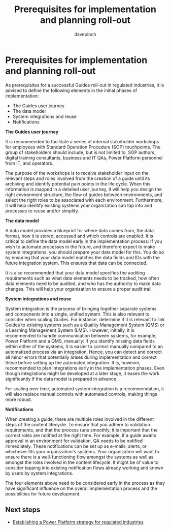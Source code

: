 ﻿---
title: Prerequisites for implementation and planning roll-out
description: Learn the prerequisites before implementing Guides in a regulated industry and to help plan the roll-out of the solution
ms.date: 03/09/2023
ms.topic: conceptual
author: davepinch
ms.author: davepinch
ms-reviewer: m-hartmann
ms.custom: bap-template
---

# Prerequisites for implementation and planning roll-out

As prerequisites for a successful Guides roll-out in regulated industries, it is advised to define the following elements in the initial phases of implementation:

- The Guides user journey
- The data model
- System integrations and reuse
- Notifications

**The Guides user journey**

It is recommended to facilitate a series of internal stakeholder workshops for employees with Standard Operation Procedure (SOP) touchpoints. The group of stakeholders should include, but is not limited to, SOP authors, digital training consultants, business and IT QAs, Power Platform personnel from IT, and operators.

The purpose of the workshops is to receive stakeholder input on the relevant steps and roles involved from the creation of a guide until its archiving and identify potential pain points in the life cycle. When this information is mapped in a detailed user journey, it will help you design the right environment structure, the flow of guides between environments, and select the right roles to be associated with each environment. Furthermore, it will help identify existing systems your organization can tap into and processes to reuse and/or simplify.

**The data model**

A data model provides a blueprint for where data comes from, the data format, how it is stored, accessed and which controls are enabled. It is critical to define the data model early in the implementation process: If you wish to automate processes in the future, and therefore expect to make system integrations, you should prepare your data model for this. You do so by ensuring that your data model matches the data fields and IDs with the future integration system. This ensures that data can be connected.  
  
It is also recommended that your data model specifies the auditing requirements such as what data elements needs to be tracked, how often data elements need to be audited, and who has the authority to make data changes. This will help your organization to ensure a proper audit trail.

**System integrations and reuse**

System integration is the process of bringing together separate systems and components into a single, unified system. This is also relevant to consider when scaling Guides. For instance, determine if it is relevant to link Guides to existing systems such as a Quality Management System (QMS) or a Learning Management System (LMS). However, initially, it is recommended to handle communication between systems, for example, Power Platform and a QMS, manually: If you identify missing data fields within either of the systems, it is easier to correct manually compared to an automatized process via an integration. Hence, you can detect and correct all minor errors that potentially arises during implementation and correct these before setting up the automated integration. It is, however, recommended to plan integrations early in the implementation phases. Even though integrations might be developed at a later stage, it eases the work significantly if the data model is prepared in advance.

For scaling over time, automated system integration is a recommendation, it will also replace manual controls with automated controls, making things more robust.

**Notifications**

When creating a guide, there are multiple roles involved in the different steps of the content lifecycle. To ensure that you adhere to validation requirements, and that the process runs smoothly, it is important that the correct roles are notified at the right time. For example, if a guide awaits approval in an environment for validation, QA needs to be notified immediately. These notifications can be set up as e-mails, alerts, or whichever fits your organization's systems. Your organization will want to ensure there is a well-functioning flow amongst the systems as well as amongst the roles involved in the content lifecycle. It might be of value to consider tapping into existing notification flows already working and known by users by system integrations.

The four elements above need to be considered early in the process as they have significant influence on the overall implementation process and the possibilities for future development.

## Next steps

- [Establishing a Power Platform strategy for regulated industries](strategy-for-existing-power-platform-engagement-and-guides-deployment.md)
